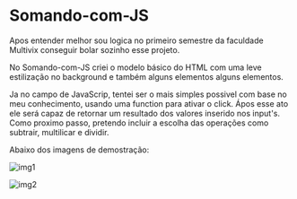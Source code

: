 # Somando-com-JS
Apos entender melhor sou logica no primeiro semestre da faculdade Multivix conseguir bolar sozinho esse projeto. 

No Somando-com-JS criei o modelo básico do HTML com uma leve estilização no background e também alguns elementos alguns elementos.

Ja no campo de JavaScrip, tentei ser o mais simples possivel com base no meu conhecimento, usando uma function para ativar o click.
Ápos esse ato ele será capaz de retornar um resultado dos valores inserido nos input's. Como proximo passo, pretendo incluir a escolha
das operações como subtrair, multilicar e dividir.

Abaixo dos imagens de demostração:

![img1](https://github.com/Gonsa21/Somando-com-JS/assets/114664188/ba8cf990-d65e-42d1-940a-01f43add9aad)


![img2](https://github.com/Gonsa21/Somando-com-JS/assets/114664188/6d0222dd-475d-469e-8c6e-59564c736039)

